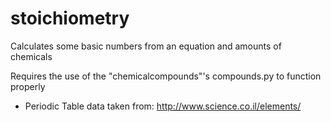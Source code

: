 # stoichiometry
Calculates some basic numbers from an equation and amounts of chemicals

Requires the use of the "chemicalcompounds"'s compounds.py to function properly
- Periodic Table data taken from: http://www.science.co.il/elements/
